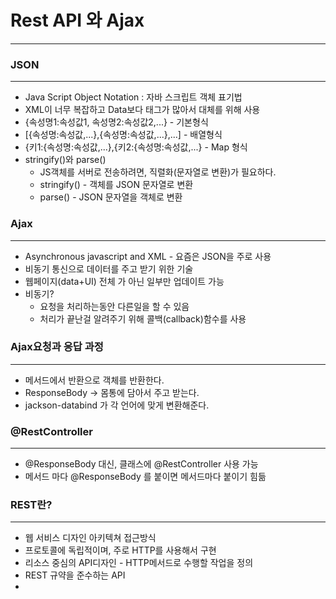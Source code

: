 # Rest API 와 Ajax

---
### JSON

---
  * Java Script Object Notation : 자바 스크립트 객체 표기법
  * XML이 너무 복잡하고 Data보다 태그가 많아서 대체를 위해 사용
  * {속성명1:속성값1, 속성명2:속성값2,...} - 기본형식
  * [{속성명:속성값,...},{속성명:속성값,...},...] - 배열형식
  * {키1:{속성명:속성값,...},{키2:{속성명:속성값,...} - Map 형식
* stringify()와 parse()
  * JS객체를 서버로 전송하려면, 직렬화(문자열로 변환)가 필요하다.
  * stringify() - 객체를 JSON 문자열로 변환
  * parse() - JSON 문자열을 객체로 변환

### Ajax

---
* Asynchronous javascript and XML - 요즘은 JSON을 주로 사용
* 비동기 통신으로 데이터를 주고 받기 위한 기술
* 웹페이지(data+UI) 전체 가 아닌 일부만 업데이트 가능
* 비동기?
  * 요청을 처리하는동안 다른일을 할 수 있음
  * 처리가 끝난걸 알려주기 위해 콜백(callback)함수를 사용

### Ajax요청과 응답 과정

---
* 메서드에서 반환으로 객체를 반환한다.
* ResponseBody -> 몸통에 담아서 주고 받는다.
* jackson-databind 가 각 언어에 맞게 변환해준다.

### @RestController

---
* @ResponseBody 대신, 클래스에 @RestController 사용 가능
* 메서드 마다 @ResponseBody 를 붙이면 메서드마다 붙이기 힘듦

### REST란?

---
* 웹 서비스 디자인 아키텍쳐 접근방식
* 프로토콜에 독립적이며, 주로 HTTP를 사용해서 구현
* 리소스 중심의 API디자인 - HTTP메서드로 수행할 작업을 정의
* REST 규약을 준수하는 API
* 